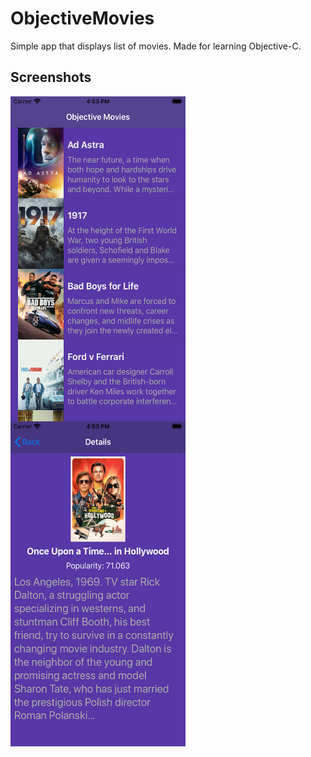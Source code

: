 # ObjectiveMovies
Simple app that displays list of movies. Made for learning Objective-C. 

## Screenshots
<img align="left" src="shots/first.png" width="280" height="520">
<img align="left" src="shots/second.png" width="280" height="520">
